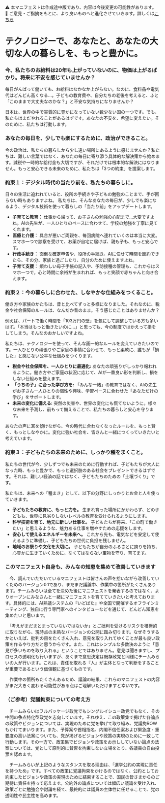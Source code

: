 ⚠️ 本マニフェストは作成途中版であり、内容は今後変更の可能性があります。  
💬 ご意見・ご指摘をもとに、より良いものへと進化させていきます。詳しくは[こちら](README.md#このマニフェスト自身もみんなの知恵を集めて改善していきます)

# テクノロジーで、あなたと、あなたの大切な人の暮らしを、もっと豊かに。

### 今、私たちのお給料は20年も上がっていないのに、物価は上がるばかり。将来に不安を感じていませんか？

毎日がんばって働いても、お給料はなかなか上がらない。なのに、食料品や電気代はどんどん高くなる…。子どもの教育費や、自分たちの老後を考えると、ふと「このままで大丈夫なのかな？」と不安な気持ちになりませんか？

日本は、世界の中で実質的に豊かになっていない数少ない国の一つです。でも、私たちはまだやれることがあるはずです。あなたの不安を、希望に変えたい。そのために、私たちは行動します。

### あなたの毎日を、少しでも楽にするために、政治ができること。

今の政治は、私たちの暮らしから少し遠い場所にあるように感じませんか？私たちは、難しい言葉ではなく、あなたの毎日に寄り添う具体的な解決策から始めます。減税や一時的な給付金も大切ですが、それだけでは根本的な解決にはなりません。もっと安心できる未来のために、私たちは「3つの約束」を提案します。

### 約束１：デジタル時代の当たり前を、私たちの暮らしに。

日々の生活に追われていると、役所の手続きや子どもの勉強のことまで、手が回らない時もありますよね。
私たちは、そんなあなたの毎日が、少しでも楽になるよう、デジタル技術を使って暮らしの「当たり前」をアップデートします。

*   **子育てと教育：** 仕事から帰って、お子さんの勉強の心配まで…大変ですよね。AIの先生が、一人ひとりのペースに合わせて、学校の勉強を丁寧に見てくれます。
*   **医療と介護：** 具合が悪いご両親を、毎回病院へ連れていくのは本当に大変。スマホ一つで診察を受けて、お薬が自宅に届けば、親も子も、もっと安心です。
*   **行政手続き：** 面倒な確定申告や、役所の手続き。AIに任せて時間を節約できたら、その分、家族と過ごしたり、自分のために使えますよね。
*   **子育て支援：** 煩わしい母子手帳の記入や、予防接種の管理も、これからはスマホ一つで。心と時間に余裕が生まれれば、もっと笑顔で赤ちゃんと向き合えます。

### 約束２：今の暮らしに合わせた、しなやかな仕組みをつくること。

働き方や家族のかたちは、昔と比べてずっと多様になりました。それなのに、税金や社会保障のルールは、なんだか昔のまま。そう感じたことはありませんか？

例えば、パートで働く時間を「103万円の壁」を気にして調整している方も多いはず。「本当はもっと働きたいのに…」と思っても、今の制度ではかえって損をしてしまう。そんなのおかしいですよね。

私たちは、テクノロジーを使って、そんな画一的なルールを変えていきたいのです。一人ひとりの頑張りやご家庭の事情に合わせて、もっと柔軟に、誰もが「損した」と感じない公平な仕組みをつくります。

*   **税金や社会保障を、一人ひとりに最適化:** あなたの頑張りがしっかり報われるように。働き方やご家庭の状況に応じて、AIが一番良い形を判断し、損をしない仕組みを整えます。
*   **「うちの子」に合った学び方を:** 「みんな一緒」の教育ではなく、AIの先生がお子さん一人ひとりの個性や興味、学習ペースに合わせた「あなただけの学び」をサポートします。
*   **未来の変化に備える:** 突然の災害や、世界の変化にも慌てないように。様々な未来を予測し、前もって備えることで、私たちの暮らしと安心を守ります。

あなたの声に耳を傾けながら、今の時代に合わなくなったルールを、もっと賢く、もっとしなやかに。変化に強い社会を、皆さんと一緒につくっていきたいと考えています。

### 約束３：子どもたちの未来のために、しっかり種をまくこと。

私たちの世代が今、少しずつでも未来のために行動すれば、子どもたちが大人になった時、もっと豊かで、もっと選択肢のある社会をプレゼントできるはずです。それは、難しい経済の話ではなく、子どもたちのための「土壌づくり」です。

私たちは、未来への「種まき」として、以下の分野にしっかりとお金と⼈を使っていきます。

*   **子どもたちの教育に、もっと力を。** 生まれ育った場所にかかわらず、どの子どもも、世界に見劣りしないレベルの教育を受けられるようにします。
*   **科学技術を育て、地元に新しい仕事を。** 子どもたちが将来、「この町で働きたい」と思えるような、魅力ある仕事を増やすための応援をします。
*   **安心して使えるエネルギーを未来へ。** これから先も、電気などを安定して使えるように準備し、子どもたちの世代に負担を残しません。
*   **地域のお祭りや文化を大切に。** 子どもたちが自分のふるさとに誇りを持ち、心豊かに生きていくために、なくてはならない宝物を守り、育てます。

### このマニフェスト自身も、みんなの知恵を集めて改善していきます

　今、読んでいただいているマニフェストは皆さんの声を拾いながら改善していくためのバージョン0.1であり、まだまだ議論中、作業中の箇所がたくさんあります。チームみらいは全てを決めた後にマニフェストを発表するのではなく、よりオープンにみなさんと一緒にマニフェストを育てていきたいと考えております。具体的には、AI熟議システムの『いどばた』や全国で開催するオフラインミーティング、独自に行う専門家へのインタビューなどを通じて、どんどん知恵を集めたいと思います。

　「考えがまだまとまっていないではないか」とご批判を受けるリスクを積極的に取りながら、現時点の未熟なバージョンの公開に踏み切ります。なぜそうするかといえば、批判の目をたくさん入れ、意見を取り入れてゆくことが最も良い政策を作るやり方だと思うからです。また、これはシンプルな多数決のように「意見が多いものを取り入れる」ということではありません。意見は聞きますし、プロセスの透明化も行いますが、あくまで意思決定は既存政党と同様にチームみらいの人が行います。これは、責任を取れる『人』が主体となって判断をすることが重要であるという価値観に基づくものです。

　作業中の箇所もたくさんあるため、議論の結果、これらのマニフェストの内容がまだ大きく変わる可能性がある点はご理解いただけますと幸いです。

### （ご参考）党議拘束についての考え方

　チームみらいはフルパッケージ政党でもシングルイシュー政党でもなく、その中間の争点特化型政党を志向しています。それゆえ、この政策集で掲げた各論点の政策やビジョンについては、実現のために党を挙げて取り組み、党議拘ROWもかけてまいります。また、予算案や首相指名、内閣不信任案および緊急度・重要度の高い法案についても、党が掲げるビジョンや政策の実現のために一致して行動します。その一方で、政策集でビジョンや政策をお示ししていない論点の法案については、党として原則的に賛否を拘束しない立場をとり、各議員の自由投票を認めます。

　チームみらいが上記のようなスタンスを取る理由は、「選挙公約の実現に責任を持つため」です。すべての政策に党議拘束をかけるのではなく、公約としてお約束したビジョンや政策の実現のために結束することで、国民の皆さまからのご期待に責任を持って応えます。公約外の論点については幅広い議論を受け入れ、政策ごとに勉強会や討論を経て、最終的には議員の主体性に任せることで、党の透明性や民主性を高めます。
